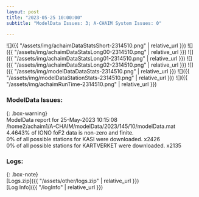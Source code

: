 ```yaml
---
layout: post
title: "2023-05-25 10:00:00"
subtitle: "ModelData Issues: 3; A-CHAIM System Issues: 0"

---
```


![]({{ "/assets/img/achaimDataStatsShort-2314510.png" | relative_url }})
![]({{ "/assets/img/achaimDataStatsLong00-2314510.png" | relative_url }})
![]({{ "/assets/img/achaimDataStatsLong01-2314510.png" | relative_url }})
![]({{ "/assets/img/achaimDataStatsLong02-2314510.png" | relative_url }})
![]({{ "/assets/img/modelDataDataStats-2314510.png" | relative_url }})
![]({{ "/assets/img/modelDataStationStats-2314510.png" | relative_url }})
![]({{ "/assets/img/achaimRunTime-2314510.png" | relative_url }})


### ModelData Issues:  
  
{: .box-warning}  
 ModelData report for 25-May-2023 10:15:08   
 /home2/achaim1/A-CHAIM/modelData/2023/145/10/modelData.mat   
 4.4643% of IONO foF2 data is non-zero and finite.   
 0% of all possible stations for KASI were downloaded. x2426   
 0% of all possible stations for KARTVERKET were downloaded. x2135   
  


### Logs:  
  
{: .box-note}  
[Logs.zip]({{ "/assets/other/logs.zip" | relative_url }})  
[Log Info]({{ "/logInfo" | relative_url }})  
